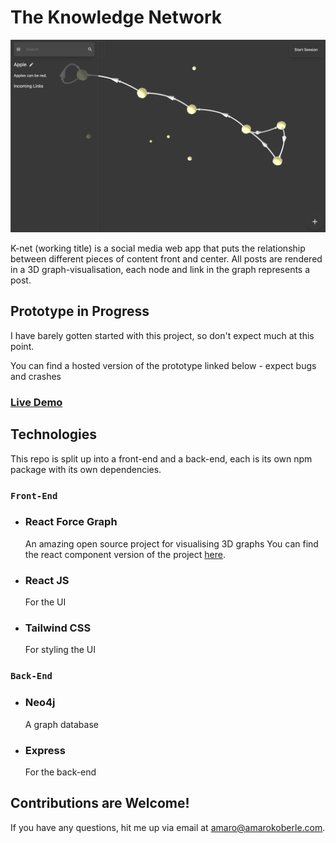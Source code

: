 # The Knowledge Network

![Prototype Screenshot](/readme-images/screenshot.png)

K-net (working title) is a social media web app that puts the relationship between different pieces of content front and center. All posts are rendered in a 3D graph-visualisation, each node and link in the graph represents a post.

## Prototype in Progress

I have barely gotten started with this project, so don't expect much at this point.

You can find a hosted version of the prototype linked below - expect bugs and crashes

### [Live Demo](https://quizzical-edison-523c55.netlify.app/)

## Technologies

This repo is split up into a front-end and a back-end, each is its own npm package with its own dependencies.

### `Front-End`

- ### React Force Graph

  An amazing open source project for visualising 3D graphs
  You can find the react component version of the project [here](https://github.com/vasturiano/react-force-graph).

- ### React JS

  For the UI

- ### Tailwind CSS
  For styling the UI

### `Back-End`

- ### Neo4j

  A graph database

- ### Express
  For the back-end

## Contributions are Welcome!

If you have any questions, hit me up via email at amaro@amarokoberle.com.
